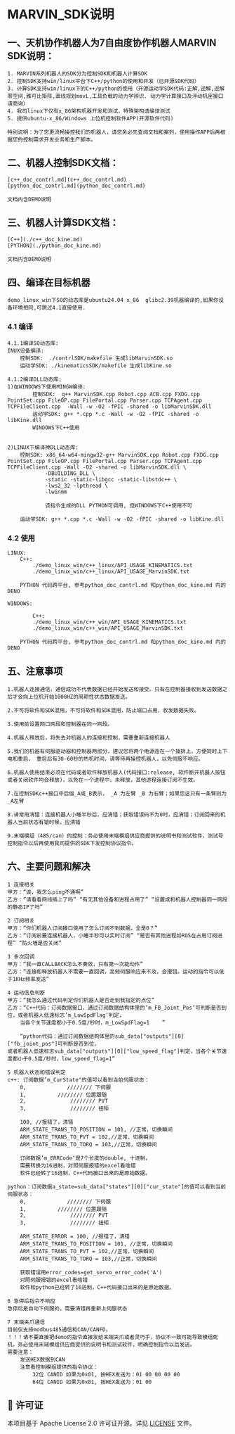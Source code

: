 # MARVIN_SDK说明
## 一、天机协作机器人为7自由度协作机器人MARVIN SDK说明：

    1. MARVIN系列机器人的SDK分为控制SDK和机器人计算SDK
    2. 控制SDK支持win/linux平台下C++/python的使用和开发（已开源SDK代码）
    3. 计算SDK支持win/linux下的C++/python的使用（开源运动学SDK代码:正解,逆解,逆解零空间,雅可比矩阵,直线规划movL,工具负载的动力学辨识. 动力学计算接口及浮动机座接口请商询）
    4. 我司linux下仅有x_86架构机器开发和测试，特殊架构请编译测试
    5. 提供ubuntu-x_86/Windows 上位机控制软件APP(开源软件代码)

    特别说明：为了您更流畅操控我们的机器人，请您务必先查阅文档和案列，使用操作APP后再根据您的控制需求开发业务和生产脚本。


## 二、机器人控制SDK文档：
    [c++_doc_contrl.md](c++_doc_contrl.md)
    [python_doc_contrl.md](python_doc_contrl.md)

    文档内含DEMO说明

## 三、机器人计算SDK文档：
    [C++](./c++_doc_kine.md)
    [PYTHON](./python_doc_kine.md)

    文档内含DEMO说明


## 四、编译在目标机器
    demo_linux_win下SO的动态库是ubuntu24.04 x_86  glibc2.39机器编译的,如果你设备环境相同,可跳过4.1直接使用.

### 4.1 编译
    4.1.1编译SO动态库:
    INUX设备编译:
        控制SDK:  ./contrlSDK/makefile 生成libMarvinSDK.so
        运动学SDK: ./kinematicsSDK/makefile 生成libKine.so

    4.1.2编译DLL动态库:
    1)在WINDOWS下使用MINGW编译:
            控制SDK:  g++ MarvinSDK.cpp Robot.cpp ACB.cpp FXDG.cpp PointSet.cpp FileOP.cpp FilePortal.cpp Parser.cpp TCPAgent.cpp TCPFileClient.cpp  -Wall -w -O2 -fPIC -shared -o libMarvinSDK.dll
            运动学SDK: g++ *.cpp *.c -Wall -w -O2 -fPIC -shared -o libKine.dll    
            WINDOWS下C++使用


    2)LINUX下编译神DLL动态库:
        控制SDK: x86_64-w64-mingw32-g++ MarvinSDK.cpp Robot.cpp FXDG.cpp PointSet.cpp FileOP.cpp FilePortal.cpp Parser.cpp TCPAgent.cpp TCPFileClient.cpp -Wall -O2 -shared -o libMarvinSDK.dll \
                -DBUILDING_DLL \
                -static -static-libgcc -static-libstdc++ \
                -lws2_32 -lpthread \
                -lwinmm

                该指令生成的DLL PYTHON可调用, 但WINDOWS下C++使用不可

        运动学SDK: g++ *.cpp *.c -Wall -w -O2 -fPIC -shared -o libKine.dll  

### 4.2 使用
    LINUX:
        C++: 
            ./demo_linux_win/c++_linux/API_USAGE_KINEMATICS.txt
            ./demo_linux_win/c++_linux/API_USAGE_MarvinSDK.txt

        PYTHON 代码跨平台, 参考python_doc_contrl.md 和python_doc_kine.md 内的DENO

    WINDOWS:

            C++: 
            ./demo_linux_win/c++_win/API_USAGE_KINEMATICS.txt
            ./demo_linux_win/c++_win/API_USAGE_MarvinSDK.txt

        PYTHON 代码跨平台, 参考python_doc_contrl.md 和python_doc_kine.md 内的DENO


## 五、注意事项
    1.机器人连接通信，通信成功不代表数据已经开始发送和接受。只有在控制器接收到发送数据之后才会向上位机开始1000HZ的周期性状态数据发送。

    2.不可将软件和SDK混用，不可将软件和SDK混用，防止端口占用，收发数据失败。

    3.使用前设置网口网段和控制器在同一网段。

    4.机器人释放后，将失去对机器人的连接和控制，需要重新连接机器人

    5.我们的机器有伺服驱动器和控制器两部分，建议您将两个电源连在一个插排上，方便同时上下电和重启， 重启后有30-60秒的热机时间，请等待再操控机器人，以免伺服不响应。

    6.机器人使用结束必须在代码或者软件释放机器人(代码接口:release, 软件断开机器人按钮或者关闭软件均会释放)，以免在一个进程中，未释放，其他进程连接订阅不生效。

    7.在控制SDKc++接口中后缀_A或_B表示， _A 为左臂 _B 为右臂；如果您这只有一条臂则为_A左臂

    8.请常用清错：连接机器人小睡半秒后，应清错；获取错误码不为0时，应清错；订阅回来的机器人当前状态有错时候，应清错

    9.末端模组（485/can）的控制：务必使用末端模组供应商提供的说明书和测试软件，测试号控制指令以后再使用我司提供的SDK下发控制协议指令。



## 六、主要问题和解决
    1 连接相关
    甲方：“诶，我怎么ping不通啊”
    乙方：“请看看网线插上了吗” “有无其他设备和进程占用了” “设置成和机器人控制器同一网段的静态IP了吗”

    2 订阅相关
    甲方：“你们机器人订阅接口使用了怎么订阅不到数据，全是0？”
    乙方：“订阅前要连接机器人，小睡半秒可以实时订阅” “是否有其他进程如ROS在占用订阅进程” “防火墙是否关闭”

    3 多次回调
    甲方：“我一直CALLBACK怎么不奏效，只有第一次能动作”
    乙方：“连接和释放机器人不需要一直回调，高频伺服响应来不及，会报错。运动的指令可以低于1KHz频率发送”

    4 运动信息判断
    甲方：“我怎么通过代码判定你们机器人是否走到我指定的点位”
    乙方：“C++代码：订阅数据接口，通过订阅数据结构体里的’m_FB_Joint_Pos‘可判断是否到位，或者机器人低速标志’m_LowSpdFlag‘判定，
        当各个关节速度都小于0.5度/秒时，m_LowSpdFlag=1    ”

        “python代码：通过订阅数据结构体里的sub_data["outputs"][0]["fb_joint_pos"]可判断是否到位，
    或者机器人低速标志sub_data["outputs"][0]["low_speed_flag"]判定，当各个关节速度都小于0.5度/秒时，low_speed_flag=1”

    5 机器人状态和错误判定
    c++: 订阅数据’m_CurState‘的值可以看到当前伺服状态：
        0,             //////// 下伺服
        1,			//////// 位置跟随
        2,				//////// PVT
        3,				//////// 扭矩

        100, //报错了，清错
        ARM_STATE_TRANS_TO_POSITION = 101, //正常，切换瞬间
        ARM_STATE_TRANS_TO_PVT = 102,//正常，切换瞬间
        ARM_STATE_TRANS_TO_TORQ = 103,//正常，切换瞬间

        订阅数据’m_ERRCode‘是7个长度的double, 十进制，
        需要转换为16进制，对照伺服报错的excel看啥错
        软件已经转了16进制，C++代码接口出来的是原始数据。

    python：订阅数据a_state=sub_data["states"][0]["cur_state"]的值可以看到当前伺服状态：
        0,             //////// 下伺服
        1,			//////// 位置跟随
        2,				//////// PVT
        3,				//////// 扭矩

        ARM_STATE_ERROR = 100, //报错了，清错
        ARM_STATE_TRANS_TO_POSITION = 101, //正常，切换瞬间
        ARM_STATE_TRANS_TO_PVT = 102,//正常，切换瞬间
        ARM_STATE_TRANS_TO_TORQ = 103,//正常，切换瞬间

        获取错误用error_codes=get_servo_error_code('A')
        对照伺服报错的excel看啥错
        软件和python已经转了16进制，C++代码接口出来的是原始数据。

    6 急停后指令不响应
    急停后是自动下伺服的，需要清错再重新上伺服状态

    7 末端夹爪通信
    目前仅支持modbus485通信和CAN/CANFD。
    ！！！请不要直接把demo的指令直接发给末端夹爪或者灵巧手，协议不一致可能导致模组死机，务必使用末端模组供应商提供的说明书和测试软件，明确控制指令以后发送。
    需要注意：
        发送HEX数据到CAN
        注意看控制模组提供的指令协议：
            32位 CANID 如果为0x01, 按HEX发送为：01 00 00 00 00
            64位 CANID 如果为0x01, 按HEX发送为：01 00

## 📄 许可证

本项目基于 Apache License 2.0 许可证开源。详见 [LICENSE](LICENSE) 文件。